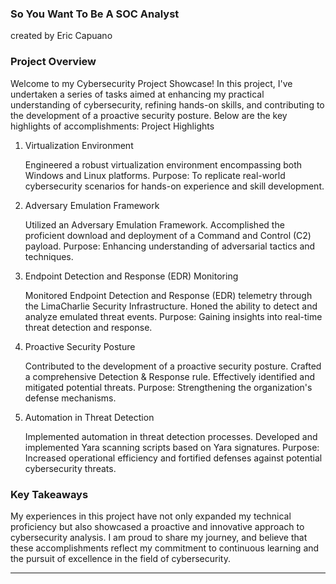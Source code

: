 ### So You Want To Be A SOC Analyst 
created by Eric Capuano
### Project Overview

Welcome to my Cybersecurity Project Showcase! In this project, I've undertaken a series of tasks aimed at enhancing my practical understanding of cybersecurity, refining hands-on skills, and contributing to the development of a proactive security posture. Below are the key highlights of accomplishments:
Project Highlights
1. Virtualization Environment

    Engineered a robust virtualization environment encompassing both Windows and Linux platforms.
    Purpose: To replicate real-world cybersecurity scenarios for hands-on experience and skill development.

2. Adversary Emulation Framework

    Utilized an Adversary Emulation Framework.
    Accomplished the proficient download and deployment of a Command and Control (C2) payload.
    Purpose: Enhancing understanding of adversarial tactics and techniques.

3. Endpoint Detection and Response (EDR) Monitoring

    Monitored Endpoint Detection and Response (EDR) telemetry through the LimaCharlie Security Infrastructure.
    Honed the ability to detect and analyze emulated threat events.
    Purpose: Gaining insights into real-time threat detection and response.

4. Proactive Security Posture

    Contributed to the development of a proactive security posture.
    Crafted a comprehensive Detection & Response rule.
    Effectively identified and mitigated potential threats.
    Purpose: Strengthening the organization's defense mechanisms.

5. Automation in Threat Detection

    Implemented automation in threat detection processes.
    Developed and implemented Yara scanning scripts based on Yara signatures.
    Purpose: Increased operational efficiency and fortified defenses against potential cybersecurity threats.

### Key Takeaways

My experiences in this project have not only expanded my technical proficiency but also showcased a proactive and innovative approach to cybersecurity analysis. I am proud to share my journey, and believe that these accomplishments reflect my commitment to continuous learning and the pursuit of excellence in the field of cybersecurity.

---


